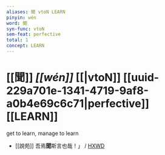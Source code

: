 ```yaml
---
aliases: 聞 vtoN LEARN
pinyin: wén
word: 聞
syn-func: vtoN
sem-feat: perfective
total: 1
concept: LEARN 
---
```

# [[聞]] *[[wén]]*  [[|vtoN]] [[uuid-229a701e-1341-4719-9af8-a0b4e69c6c71|perfective]] [[LEARN]]
get to learn, manage to learn
 - [[說苑]] 吾焉**聞**斯言也哉！」 / [HXWD](https://hxwd.org/textview.html?location=CH1a0907_CHANT_001-5a.37)